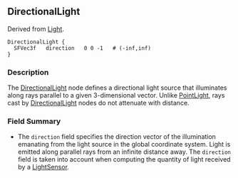 ## DirectionalLight

Derived from [Light](light.md).

```
DirectionalLight {
  SFVec3f   direction   0 0 -1   # (-inf,inf)
}
```

### Description

The [DirectionalLight](#directionallight) node defines a directional light
source that illuminates along rays parallel to a given 3-dimensional vector.
Unlike [PointLight](pointlight.md), rays cast by
[DirectionalLight](#directionallight) nodes do not attenuate with distance.

### Field Summary

- The `direction` field specifies the direction vector of the illumination
emanating from the light source in the global coordinate system. Light is
emitted along parallel rays from an infinite distance away. The `direction`
field is taken into account when computing the quantity of light received by a
[LightSensor](lightsensor.md).

